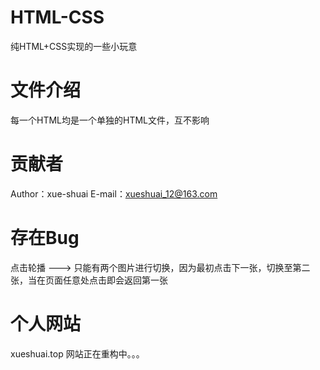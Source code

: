 # HTML-CSS
纯HTML+CSS实现的一些小玩意

# 文件介绍
每一个HTML均是一个单独的HTML文件，互不影响

# 贡献者
Author：xue-shuai
E-mail：xueshuai_12@163.com

# 存在Bug
点击轮播 ---> 只能有两个图片进行切换，因为最初点击下一张，切换至第二张，当在页面任意处点击即会返回第一张

# 个人网站
xueshuai.top  网站正在重构中。。。
